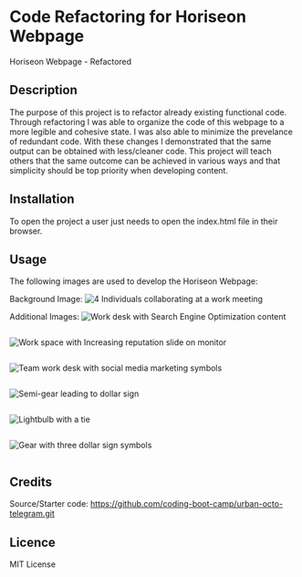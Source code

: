 # Code Refactoring for Horiseon Webpage
Horiseon Webpage - Refactored

## Description
The purpose of this project is to refactor already existing functional code. Through refactoring I was able to organize the code of this webpage to a more legible and cohesive state. I was also able to minimize the prevelance of redundant code. With these changes I demonstrated that the  same output can be obtained  with less/cleaner code. This project will teach others that the same outcome  can be achieved in various ways and that simplicity should be top priority when developing content.

## Installation
To open the project a user just needs to open the index.html file in their browser.

## Usage
The following images are used to develop the Horiseon Webpage:

Background Image:
![4 Individuals collaborating at a work meeting](../images/digital-marketing-meeting.jpg)

Additional Images:
![Work desk with Search Engine Optimization content](./Develop/assets/images/search-engine-optimization.jpg)
```
```
![Work space with Increasing reputation slide on monitor](./Develop/assets/images/online-reputation-management.jpg)
```
```
![Team work desk with social media marketing symbols](./Develop/assets/images/social-media-marketing.jpg)
```
```
![Semi-gear leading to dollar sign](./Develop/assets/images/lead-generation.png)
```
```
![Lightbulb with a tie](./Develop/assets/images/brand-awareness.png)
```
```
![Gear with three dollar sign symbols](.Develop/assets/images/cost-management.png)
```
```
## Credits
Source/Starter code: https://github.com/coding-boot-camp/urban-octo-telegram.git

## Licence
MIT License

